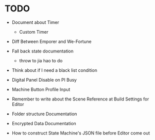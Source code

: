 # TODO 

- Document about Timer 
    - Custom Timer 

- Diff Between Emporer and We-Fortune

- Fall back state documentation 
    - throw to jia hao to do 

- Think about if I need a black list condition 

- Digital Panel Disable on PI Busy 

- Machine Button Profile Input 

- Remember to write about the Scene Reference at Build Settings for Editor 

- Folder structure Documentation 

- Encrypted Data Documentation 

- How to construct State Machine's JSON file before Editor come out 
